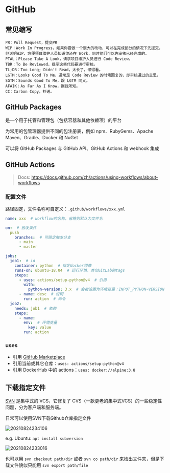 # GitHub

## 常见缩写

```text
PR：Pull Request，提交PR
WIP：Work In Progress，如果你要做一个很大的改动，可以在完成部分的情况下先提交，但说明WIP，方便项目维护人员知道你还在 Work，同时他们可以先审核已经完成的。
PTAL：Please Take A Look，请求项目维护人员进行 Code Review。
TBR：To Be Reviewed，提示这些代码要进行审核。
TL;DR：Too Long; Didn't Read，太长了，懒得看。
LGTM：Looks Good To Me，通常是 Code Review 的时候回复的，即审核通过的意思。
SGTM：Sounds Good To Me，跟 LGTM 同义。
AFAIK：As Far As I Know，据我所知。
CC：Carbon Copy，抄送。
```

## GitHub Packages

是一个用于托管和管理包（包括容器和其他依赖项）的平台

为常用的包管理器提供不同的包注册表，例如 npm、RubyGems、Apache Maven、Gradle、Docker 和 NuGet

可以将 GitHub Packages 与 GitHub API、GitHub Actions 和 webhook 集成

## GitHub Actions

> Docs: <https://docs.github.com/zh/actions/using-workflows/about-workflows>

### 配置文件

路径固定，文件名称可自定义：`.github/workflows/xxx.yml`

```yaml
name: xxx  # workflow的名称，省略则默认为文件名

on:  # 触发条件
  push
    branches:  # 可限定触发分支
      - main
      - master

jobs:
  job1:  # id
    container: python  # 指定docker镜像
    runs-on: ubuntu-18.04  # 运行环境，类似GitLab的tags
    steps:
      - uses: actions/setup-python@v4  # 引用
        with:
          python-version: 3.x  # 会被设置为环境变量：INPUT_PYTHON-VERSION
      - name: desc  # 说明
        run: action  # 命令
  job2:
    needs: job1  # 依赖
    steps:
      - name:
        env:  # 环境变量
          key: value
        run: action
```

### uses

- 引用 [GitHub Marketplace](https://github.com/marketplace?type=actions)
- 引用当前或其它仓库：`uses: actions/setup-python@v4`
- 引用 DockerHub 中的 actions：`uses: docker://alpine:3.8`

## 下载指定文件

[SVN](https://www.visualsvn.com/) 是集中式的 VCS，它修复了 CVS（一款更老的集中式VCS）的一些稳定性问题，分为客户端和服务端。

日常可以使用SVN下载Github仓库指定文件

![20210824234106](http://image.zuoright.com/20210824234106.png)

e.g. Ubuntu: `apt install subversion`

![20210824233016](http://image.zuoright.com/20210824233016.png)

也可以用 `svn checkout path/dir` 或者 `svn co path/dir` 来检出文件夹，但是下载文件貌似只能用 `svn export path/file`
